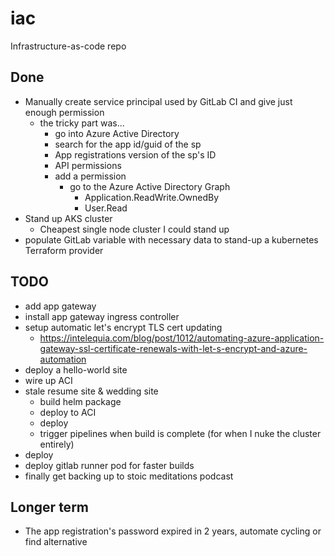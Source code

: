 # iac
Infrastructure-as-code repo

## Done
* Manually create service principal used by GitLab CI and give just enough permission
  * the tricky part was...
    * go into Azure Active Directory
    * search for the app id/guid of the sp
    * App registrations version of the sp's ID
    * API permissions
    * add a permission
      * go to the Azure Active Directory Graph
        * Application.ReadWrite.OwnedBy
        * User.Read
* Stand up AKS cluster
  * Cheapest single node cluster I could stand up
* populate GitLab variable with necessary data to stand-up a kubernetes Terraform provider

## TODO
* add app gateway
* install app gateway ingress controller
* setup automatic let's encrypt TLS cert updating
  * https://intelequia.com/blog/post/1012/automating-azure-application-gateway-ssl-certificate-renewals-with-let-s-encrypt-and-azure-automation
* deploy a hello-world site
* wire up ACI
* stale resume site & wedding site
  * build helm package
  * deploy to ACI
  * deploy
  * trigger pipelines when build is complete (for when I nuke the cluster entirely)
* deploy 
* deploy gitlab runner pod for faster builds
* finally get backing up to stoic meditations podcast

## Longer term
* The app registration's password expired in 2 years, automate cycling or find alternative